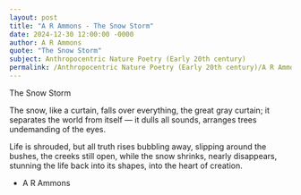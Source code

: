 ```yaml
---
layout: post
title: "A R Ammons - The Snow Storm"
date: 2024-12-30 12:00:00 -0000
author: A R Ammons
quote: "The Snow Storm"
subject: Anthropocentric Nature Poetry (Early 20th century)
permalink: /Anthropocentric Nature Poetry (Early 20th century)/A R Ammons/A R Ammons - The Snow Storm
---
```


The Snow Storm

The snow, like a curtain,
  falls over everything,
  the great gray curtain;
it separates the world
  from itself —
it dulls all sounds,
  arranges trees undemanding
of the eyes.

Life is shrouded,
  but all truth rises 
bubbling away,
  slipping around the bushes,
  the creeks still open,
while the snow shrinks,
  nearly disappears,
  stunning the life
back into its shapes,
into the heart of creation.

- A R Ammons
